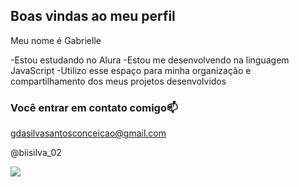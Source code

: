 ## Boas vindas ao meu perfil

Meu nome é Gabrielle

-Estou estudando no Alura
-Estou me desenvolvendo na linguagem JavaScript
-Utilizo esse espaço para minha organização e compartilhamento dos meus projetos desenvolvidos

### Você entrar em contato comigo📫

gdasilvasantosconceicao@gmail.com

@biisilva_02

![](https://media1.tenor.com/m/V7X5UiUmtNoAAAAC/strawberry-shortcake-blingee.gif)
